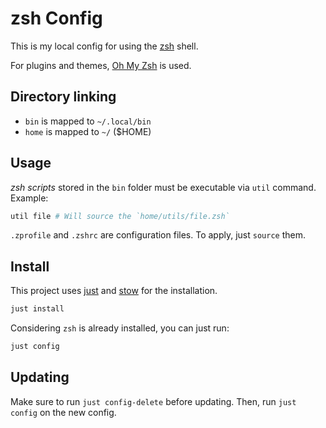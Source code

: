 # zsh Config

This is my local config for using the [zsh](https://www.zsh.org/) shell.

For plugins and themes, [Oh My Zsh](https://ohmyz.sh/) is used.

## Directory linking

- `bin` is mapped to `~/.local/bin`
- `home` is mapped to `~/` ($HOME)

## Usage

_zsh scripts_ stored in the `bin` folder must be executable via `util` command. Example:

```bash
util file # Will source the `home/utils/file.zsh`
```

`.zprofile` and `.zshrc` are configuration files. To apply, just `source` them.

## Install

This project uses [just](https://github.com/casey/just) and [stow](https://www.gnu.org/software/stow/) for the installation.

```bash
just install
```

Considering `zsh` is already installed, you can just run:

```bash
just config
```

## Updating

Make sure to run `just config-delete` before updating. Then, run `just config` on the new config.
